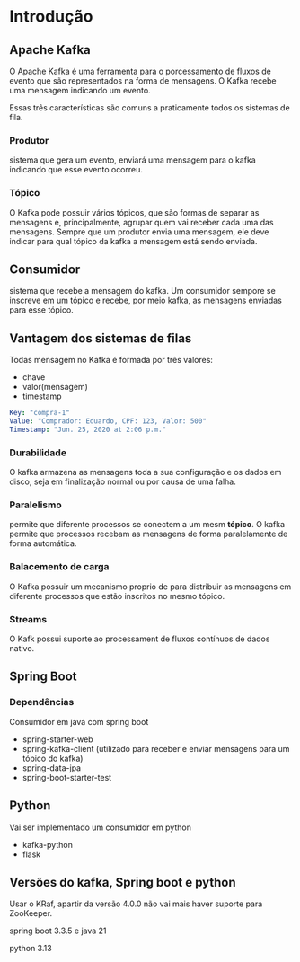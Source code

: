 # Introdução

## Apache Kafka

O Apache Kafka é uma ferramenta para o porcessamento de fluxos de evento que são representados na forma de mensagens. O Kafka recebe uma mensagem indicando um evento.

Essas três características são comuns a praticamente todos os sistemas de fila.

### Produtor

sistema que gera um evento, enviará uma mensagem para o kafka indicando que esse evento ocorreu.


### Tópico

O  Kafka pode possuir vários tópicos, que são formas de separar as mensagens e, principalmente, agrupar quem vai receber cada uma das mensagens. Sempre que um produtor envia uma mensagem, ele deve indicar para qual tópico da kafka a mensagem está sendo enviada.


## Consumidor
sistema que recebe a mensagem do kafka. Um consumidor sempore se inscreve em um tópico e recebe, por meio kafka, as mensagens enviadas para esse tópico.


## Vantagem dos sistemas de filas

Todas mensagem no Kafka é formada por três valores:
- chave
- valor(mensagem)
- timestamp

``` yml
Key: "compra-1"
Value: "Comprador: Eduardo, CPF: 123, Valor: 500"
Timestamp: "Jun. 25, 2020 at 2:06 p.m."
```

### Durabilidade

O kafka armazena as mensagens toda a sua configuração e os dados em disco, seja em finalização normal ou por causa de uma falha.

### Paralelismo

permite que diferente processos se conectem a um mesm **tópico**. O kafka permite que processos recebam as mensagens de forma paralelamente de forma automática.

### Balacemento de carga

O Kafka possuir um mecanismo proprio de para distribuir as mensagens em diferente processos que estão inscritos no mesmo tópico.


### Streams

O Kafk possui suporte ao processament de fluxos contínuos de dados nativo.



## Spring Boot


### Dependências

Consumidor em java com spring boot

- spring-starter-web
- spring-kafka-client (utilizado para receber e enviar mensagens para um tópico do kafka)
- spring-data-jpa
- spring-boot-starter-test

## Python

Vai ser implementado um consumidor em python

- kafka-python
- flask

## Versões do kafka, Spring boot e python

Usar o KRaf, apartir da versão 4.0.0 não vai mais haver suporte para ZooKeeper.

spring boot 3.3.5 e java 21

python 3.13

